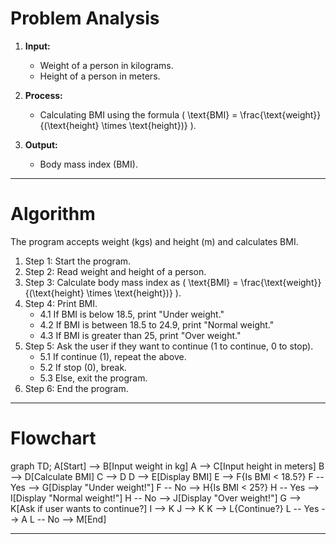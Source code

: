 # Problem Analysis

1. **Input:**
   - Weight of a person in kilograms.
   - Height of a person in meters.

2. **Process:**
   - Calculating BMI using the formula ( \text{BMI} = \frac{\text{weight}}{(\text{height} \times \text{height})} ).

3. **Output:**
   - Body mass index (BMI).

---

# Algorithm

The program accepts weight (kgs) and height (m) and calculates BMI.

1. Step 1: Start the program.
2. Step 2: Read weight and height of a person.
3. Step 3: Calculate body mass index as ( \text{BMI} = \frac{\text{weight}}{(\text{height} \times \text{height})} ).
4. Step 4: Print BMI.
   - 4.1 If BMI is below 18.5, print "Under weight."
   - 4.2 If BMI is between 18.5 to 24.9, print "Normal weight."
   - 4.3 If BMI is greater than 25, print "Over weight."
5. Step 5: Ask the user if they want to continue (1 to continue, 0 to stop).
   - 5.1 If continue (1), repeat the above.
   - 5.2 If stop (0), break.
   - 5.3 Else, exit the program.
6. Step 6: End the program.

---

# Flowchart

graph TD;
    A[Start] --> B[Input weight in kg]
    A --> C[Input height in meters]
    B --> D[Calculate BMI]
    C --> D
    D --> E[Display BMI]
    E --> F{Is BMI < 18.5?}
    F -- Yes --> G[Display "Under weight!"]
    F -- No --> H{Is BMI < 25?}
    H -- Yes --> I[Display "Normal weight!"]
    H -- No --> J[Display "Over weight!"]
    G --> K[Ask if user wants to continue?]
    I --> K
    J --> K
    K --> L{Continue?}
    L -- Yes --> A
    L -- No --> M[End]

---

